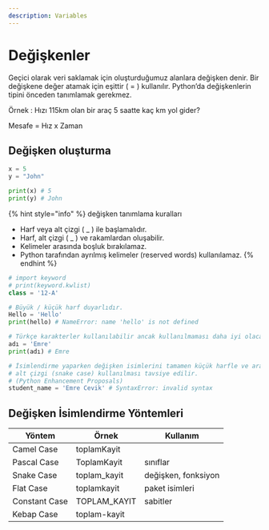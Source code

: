 ```yaml
---
description: Variables
---
```


# Değişkenler

Geçici olarak veri saklamak için oluşturduğumuz alanlara değişken denir. Bir değişkene değer atamak için eşittir ( = ) kullanılır. Python’da değişkenlerin tipini önceden tanımlamak gerekmez.

Örnek : Hızı 115km olan bir araç 5 saatte kaç km yol gider?

Mesafe = Hız x Zaman

## Değişken oluşturma

```python
x = 5       
y = "John"  

print(x) # 5
print(y) # John
```

{% hint style="info" %}
değişken tanımlama kuralları

* Harf veya alt çizgi ( \_ ) ile başlamalıdır.
* Harf, alt çizgi ( \_ ) ve rakamlardan oluşabilir.
* Kelimeler arasında boşluk bırakılamaz.
* Python tarafından ayrılmış kelimeler (reserved words) kullanılamaz.
{% endhint %}

```python
# import keyword
# print(keyword.kwlist)
class = '12-A'

# Büyük / küçük harf duyarlıdır.
Hello = 'Hello'
print(hello) # NameError: name 'hello' is not defined

# Türkçe karakterler kullanılabilir ancak kullanılmaması daha iyi olacaktır
adı = 'Emre'
print(adı) # Emre

# İsimlendirme yaparken değişken isimlerini tamamen küçük harfle ve aralarında 
# alt çizgi (snake case) kullanılması tavsiye edilir. 
# (Python Enhancement Proposals)
student_name = 'Emre Cevik' # SyntaxError: invalid syntax
```

## Değişken İsimlendirme Yöntemleri

| Yöntem        | Örnek         | Kullanım            |
| ------------- | ------------- | ------------------- |
| Camel Case    | toplamKayit   |                     |
| Pascal Case   | ToplamKayit   | sınıflar            |
| Snake Case    | toplam\_kayit | değişken, fonksiyon |
| Flat Case     | toplamkayit   | paket isimleri      |
| Constant Case | TOPLAM\_KAYIT | sabitler            |
| Kebap Case    | toplam-kayit  |                     |

```



```
